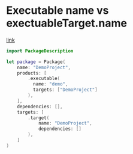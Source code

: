 # Executable name vs exectuableTarget.name
[link](https://stackoverflow.com/a/47816649/803882)

```swift
import PackageDescription

let package = Package(
    name: "DemoProject",
    products: [
        .executable(
          name: "demo", 
          targets: ["DemoProject"]
        ),
    ],
    dependencies: [],
    targets: [
        .target(
            name: "DemoProject",
            dependencies: []
        ),
    ]
)
```